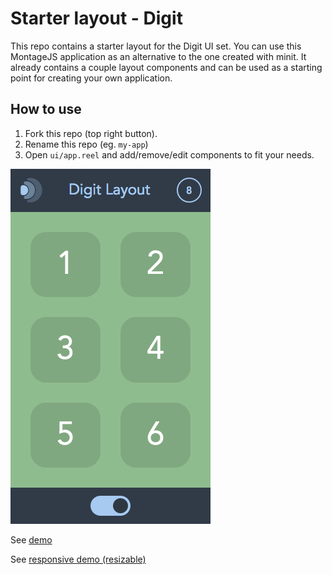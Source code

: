 # Starter layout - Digit

This repo contains a starter layout for the Digit UI set. You can use this MontageJS application as an alternative to the one created with minit. It already contains a couple layout components and can be used as a starting point for creating your own application.

## How to use

1. Fork this repo (top right button).
2. Rename this repo (eg. `my-app`)
3. Open `ui/app.reel` and add/remove/edit components to fit your needs.

![phone layout](demo/phone.png)

See [demo](http://simurai.github.io/digit-layout/)

See [responsive demo (resizable)](http://simurai.github.io/digit-layout/demo)
